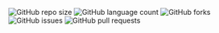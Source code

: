 <!--- 
      Para fazer tracking do projeto atual, é necessário trocar o username do criador do repositório e o nome do repositório no código abaixo.
      Exemplo: ![GitHub pull requests](https://img.shields.io/github/issues-pr/[username aqui]/[repositorio aqui]) 
--->
![GitHub repo size](https://img.shields.io/github/repo-size/luccaclaus/readmetest?style=for-the-badge)
![GitHub language count](https://img.shields.io/github/languages/count/luccaclaus/readmetest?style=for-the-badge)
![GitHub forks](https://img.shields.io/github/forks/luccaclaus/readmetest?style=for-the-badge)
![GitHub issues](https://img.shields.io/github/issues/luccaclaus/readmetest?style=for-the-badge)
![GitHub pull requests](https://img.shields.io/github/issues-pr/luccaclaus/readmetest?style=for-the-badge)

